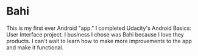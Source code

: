 # Bahi
This is my first ever Android "app." I completed Udacity's Android Basics: User Interface project. 
I business I chose was Bahi because I love they products. 
I can't wait to learn how to make more improvements to the app and make it functional. 
